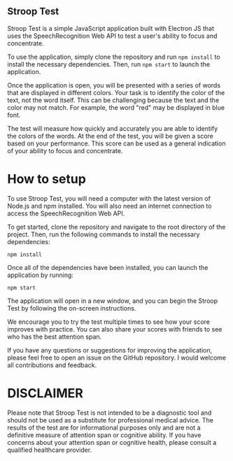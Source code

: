 Stroop Test
-----------

Stroop Test is a simple JavaScript application built with Electron JS that uses the SpeechRecognition Web API to test a user's ability to focus and concentrate.

To use the application, simply clone the repository and run `npm install` to install the necessary dependencies. Then, run `npm start` to launch the application.

Once the application is open, you will be presented with a series of words that are displayed in different colors. Your task is to identify the color of the text, not the word itself. This can be challenging because the text and the color may not match. For example, the word "red" may be displayed in blue font.

The test will measure how quickly and accurately you are able to identify the colors of the words. At the end of the test, you will be given a score based on your performance. This score can be used as a general indication of your ability to focus and concentrate.


# How to setup

To use Stroop Test, you will need a computer with the latest version of Node.js and npm installed. You will also need an internet connection to access the SpeechRecognition Web API.


To get started, clone the repository and navigate to the root directory of the project. Then, run the following commands to install the necessary dependencies:

`npm install`

Once all of the dependencies have been installed, you can launch the application by running:

`npm start`

The application will open in a new window, and you can begin the Stroop Test by following the on-screen instructions.

We encourage you to try the test multiple times to see how your score improves with practice. You can also share your scores with friends to see who has the best attention span.

If you have any questions or suggestions for improving the application, please feel free to open an issue on the GitHub repository. I would welcome all contributions and feedback.

  
# DISCLAIMER

Please note that Stroop Test is not intended to be a diagnostic tool and should not be used as a substitute for professional medical advice. The results of the test are for informational purposes only and are not a definitive measure of attention span or cognitive ability. If you have concerns about your attention span or cognitive health, please consult a qualified healthcare provider.
